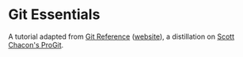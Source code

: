Git Essentials
====================

A tutorial adapted from [Git Reference](https://github.com/schacon/git-reference) ([website](http://gitref.org/)), a distillation on [Scott Chacon's ProGit](http://git-scm.com/book).